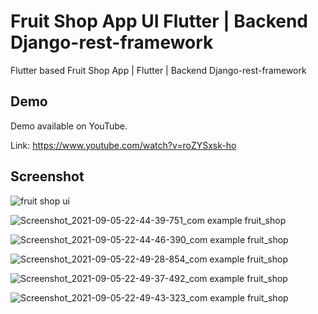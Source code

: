 # Fruit Shop App UI Flutter | Backend Django-rest-framework

Flutter based Fruit Shop App | Flutter | Backend Django-rest-framework

## Demo
Demo available on YouTube.

Link: https://www.youtube.com/watch?v=roZYSxsk-ho

## Screenshot

![fruit shop ui](https://user-images.githubusercontent.com/54774962/132135804-758734cf-c501-4dfb-a199-2054c8a607d5.jpg)

![Screenshot_2021-09-05-22-44-39-751_com example fruit_shop](https://user-images.githubusercontent.com/54774962/132135849-bb9d3f3e-6797-4e6b-885a-6b571a694615.jpg)

![Screenshot_2021-09-05-22-44-46-390_com example fruit_shop](https://user-images.githubusercontent.com/54774962/132135852-7083ee5b-6375-4710-adcc-d9a1155bc5eb.jpg)

![Screenshot_2021-09-05-22-49-28-854_com example fruit_shop](https://user-images.githubusercontent.com/54774962/132135853-425cb716-22b2-476a-8d6d-96ae1f6e2e7c.jpg)

![Screenshot_2021-09-05-22-49-37-492_com example fruit_shop](https://user-images.githubusercontent.com/54774962/132135854-6b632404-227b-4275-8644-4c0c2728bca3.jpg)

![Screenshot_2021-09-05-22-49-43-323_com example fruit_shop](https://user-images.githubusercontent.com/54774962/132135856-813b9b12-b09b-4669-95f9-571448fcc072.jpg)
